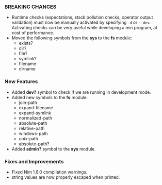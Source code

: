 ### BREAKING CHANGES

* Runtime checks (expectations, stack pollution checks, operator output validation) must now be manually activated by specifying `-d` or `--dev`. Activating checks can be very useful while developing a min program, at cost of performance.
* Moved the following symbols from the **sys** to the **fs** module:
  * exists?
  * dir?
  * file?
  * symlink?
  * filename
  * dirname

### New Features

* Added **dev?** symbol to check if we are running in development mode.
* Added new symbols to the **fs** module:
  * join-path
  * expand-filename
  * expand-symlink
  * normalized-path
  * absolute-path
  * relative-path
  * windows-path
  * unix-path
  * absolute-path?
* Added **admin?** symbol to the **sys** module.

### Fixes and Improvements

* Fixed Nim 1.6.0 compilation warnings.
* string values are now properly escaped when printed.
